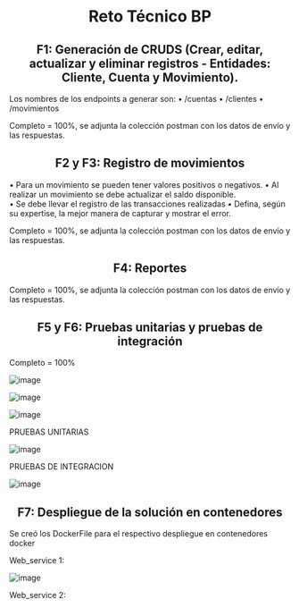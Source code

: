 <h1 align="center">Reto Técnico BP</h1>





<h2 align="center">F1: Generación de CRUDS (Crear, editar, actualizar y eliminar registros - Entidades: Cliente, 
Cuenta y Movimiento). </h2>


Los nombres de los endpoints a generar son: 
• /cuentas 
• /clientes 
• /movimientos 


Completo = 100%, se adjunta la colección postman con los datos de envío y las respuestas.

<h2 align="center">F2 y F3: Registro de movimientos </h2>


• Para un movimiento se pueden tener valores positivos o negativos. 
• Al realizar un movimiento se debe actualizar el saldo disponible.  
• Se debe llevar el registro de las transacciones realizadas 
• Defina, según su expertise, la mejor manera de capturar y mostrar el error. 

Completo = 100%, se adjunta la colección postman con los datos de envío y las respuestas.

<h2 align="center">F4:  Reportes </h2>

Completo = 100%, se adjunta la colección postman con los datos de envío y las respuestas.

<h2 align="center">F5 y F6: Pruebas unitarias y pruebas de integración</h2>



Completo = 100%

![image](https://github.com/user-attachments/assets/52d4a8d4-f332-4d1d-b627-991c0edee4cd)

![image](https://github.com/user-attachments/assets/6dc528e2-6395-4070-b838-67280003f623)

![image](https://github.com/user-attachments/assets/b7ad1e92-0047-48bc-9d85-8fd083b67aec)


PRUEBAS UNITARIAS



![image](https://github.com/user-attachments/assets/b265f8de-757c-44ee-a162-a24d2d25b370)



PRUEBAS DE INTEGRACION


![image](https://github.com/user-attachments/assets/c3e62dee-864a-4be1-a46e-369567bfe265)







<h2 align="center">F7: Despliegue de la solución en contenedores </h2>

Se creó los DockerFile para el respectivo despliegue en contenedores docker

Web_service 1:


![image](https://github.com/user-attachments/assets/76ebef5d-e598-4c45-ad13-4b470123a727)

Web_service 2:




